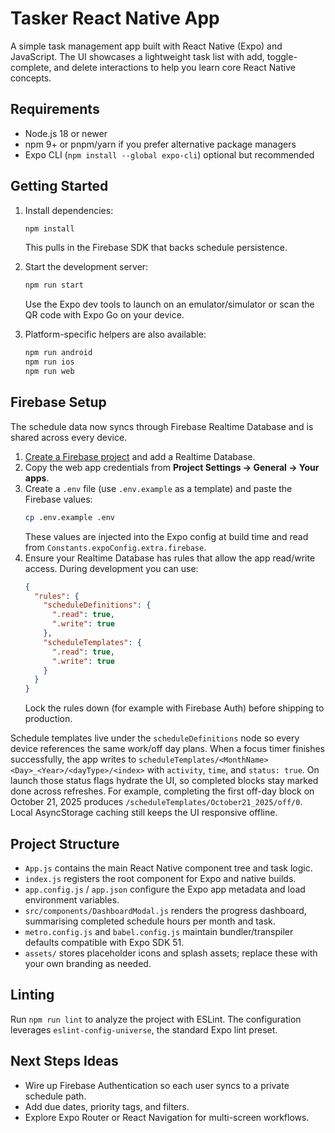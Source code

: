 # Tasker React Native App

A simple task management app built with React Native (Expo) and JavaScript. The UI showcases a lightweight task list with add, toggle-complete, and delete interactions to help you learn core React Native concepts.

## Requirements

- Node.js 18 or newer
- npm 9+ or pnpm/yarn if you prefer alternative package managers
- Expo CLI (`npm install --global expo-cli`) optional but recommended

## Getting Started

1. Install dependencies:
   ```bash
   npm install
   ```
   This pulls in the Firebase SDK that backs schedule persistence.
2. Start the development server:
   ```bash
   npm run start
   ```
   Use the Expo dev tools to launch on an emulator/simulator or scan the QR code with Expo Go on your device.

3. Platform-specific helpers are also available:
   ```bash
   npm run android
   npm run ios
   npm run web
   ```

## Firebase Setup

The schedule data now syncs through Firebase Realtime Database and is shared across every device.

1. [Create a Firebase project](https://console.firebase.google.com/) and add a Realtime Database.
2. Copy the web app credentials from **Project Settings → General → Your apps**.
3. Create a `.env` file (use `.env.example` as a template) and paste the Firebase values:
   ```bash
   cp .env.example .env
   ```
   These values are injected into the Expo config at build time and read from `Constants.expoConfig.extra.firebase`.
4. Ensure your Realtime Database has rules that allow the app read/write access. During development you can use:
   ```json
   {
     "rules": {
       "scheduleDefinitions": {
         ".read": true,
         ".write": true
       },
       "scheduleTemplates": {
         ".read": true,
         ".write": true
       }
     }
   }
   ```
   Lock the rules down (for example with Firebase Auth) before shipping to production.

Schedule templates live under the `scheduleDefinitions` node so every device references the same work/off day plans. When a focus timer finishes successfully, the app writes to `scheduleTemplates/<MonthName><Day>_<Year>/<dayType>/<index>` with `activity`, `time`, and `status: true`. On launch those status flags hydrate the UI, so completed blocks stay marked done across refreshes. For example, completing the first off-day block on October 21, 2025 produces `/scheduleTemplates/October21_2025/off/0`. Local AsyncStorage caching still keeps the UI responsive offline.

## Project Structure

- `App.js` contains the main React Native component tree and task logic.
- `index.js` registers the root component for Expo and native builds.
- `app.config.js` / `app.json` configure the Expo app metadata and load environment variables.
- `src/components/DashboardModal.js` renders the progress dashboard, summarising completed schedule hours per month and task.
- `metro.config.js` and `babel.config.js` maintain bundler/transpiler defaults compatible with Expo SDK 51.
- `assets/` stores placeholder icons and splash assets; replace these with your own branding as needed.

## Linting

Run `npm run lint` to analyze the project with ESLint. The configuration leverages `eslint-config-universe`, the standard Expo lint preset.

## Next Steps Ideas

- Wire up Firebase Authentication so each user syncs to a private schedule path.
- Add due dates, priority tags, and filters.
- Explore Expo Router or React Navigation for multi-screen workflows.
